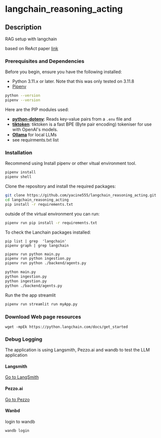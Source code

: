 # langchain_reasoning_acting

## Description

RAG setup with langchain

based on ReAct paper [link](https://arxiv.org/abs/2210.03629)

### Prerequisites and Dependencies

Before you begin, ensure you have the following installed:
- Python 3.11.x or later. Note that this was only tested on 3.11.8
- [Pipenv](https://pipenv.pypa.io/en/latest/) 


```bash
python --version
pipenv --version
```

Here are the PIP modules used:

- [**python-dotenv**](https://pypi.org/project/python-dotenv/): Reads key-value pairs from a `.env` file and 
- [**tiktoken**](https://pypi.org/project/tiktoken/): tiktoken is a fast BPE (Byte pair encoding) tokeniser for use with OpenAI's models.
- [**Ollama**](https://ollama.ai/) for local LLMs
- see requirments.txt list


### Installation

Recommend using Install pipenv or other vitual environment tool. 

```bash
pipenv install
pipenv shell
```


Clone the repository and install the required packages:

```bash
git clone https://github.com/yacine555/langchain_reasoning_acting.git
cd langchain_reasoning_acting
pip install -r requirements.txt
```

outside of the virtual environment you can run:

```bash
pipenv run pip install -r requirements.txt
```

To check the Lanchain packages installed:

```
pip list | grep  'langchain'
pipenv graph | grep langchain
```

```bash 
pipenv run python main.py
pipenv run python ingestion.py
pipenv run python ./backend/agents.py
```

```bash
python main.py
python ingestion.py
python ingestion.py
python ./backend/agents.py
```

Run the the app streamlit
```bash
pipenv run streamlit run myApp.py
```

### Download Web page resources

```
wget -mpEk https://python.langchain.com/docs/get_started
```


### Debug Logging

The application is using Langsmith, Pezzo.ai and wandb to test the LLM application

#### Langsmith

[Go to LangSmith](https://smith.langchain.com)

#### Pezzo.ai

[Go to Pezzo](https://app.pezzo.ai/)

#### Wanbd

login to wandb

```
wandb login
```